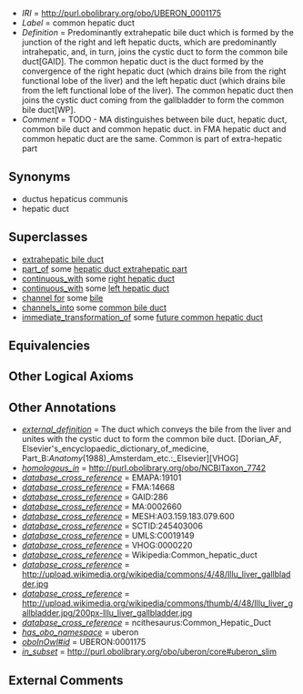  * *IRI* = http://purl.obolibrary.org/obo/UBERON_0001175
 * *Label* = common hepatic duct
 * *Definition* = Predominantly extrahepatic bile duct which is formed by the junction of the right and left hepatic ducts, which are predominantly intrahepatic, and, in turn, joins the cystic duct to form the common bile duct[GAID]. The common hepatic duct is the duct formed by the convergence of the right hepatic duct (which drains bile from the right functional lobe of the liver) and the left hepatic duct (which drains bile from the left functional lobe of the liver). The common hepatic duct then joins the cystic duct coming from the gallbladder to form the common bile duct[WP].
 * *Comment* = TODO - MA distinguishes between bile duct, hepatic duct, common bile duct and common hepatic duct. in FMA hepatic duct and common hepatic duct are the same. Common is part of extra-hepatic part

## Synonyms

 * ductus hepaticus communis
 * hepatic duct

## Superclasses

 * [extrahepatic bile duct](../../UBERON/03/UBERON_0003703.md)
 * [part_of](../../BFO/50/BFO_0000050.md) some [hepatic duct extrahepatic part](../../UBERON/04/UBERON_0005604.md)
 * [continuous_with](../../FMA/72/FMA_85972.md) some [right hepatic duct](../../UBERON/76/UBERON_0001176.md)
 * [continuous_with](../../FMA/72/FMA_85972.md) some [left hepatic duct](../../UBERON/77/UBERON_0001177.md)
 * [channel for](../../core#channel/or/core#channel_for.md) some [bile](../../UBERON/70/UBERON_0001970.md)
 * [channels_into](../../core#channels/to/core#channels_into.md) some [common bile duct](../../UBERON/74/UBERON_0001174.md)
 * [immediate_transformation_of](../../SIO/58/SIO_000658.md) some [future common hepatic duct](../../UBERON/81/UBERON_0010081.md)

## Equivalencies


## Other Logical Axioms


## Other Annotations

 * *[external_definition](../../UBPROP/01/UBPROP_0000001.md)* = The duct which conveys the bile from the liver and unites with the cystic duct to form the common bile duct. [Dorian_AF, Elsevier's_encyclopaedic_dictionary_of_medicine, Part_B:_Anatomy_(1988)_Amsterdam_etc.:_Elsevier][VHOG]
 * *[homologous_in](../../core#homologous/in/core#homologous_in.md)* = http://purl.obolibrary.org/obo/NCBITaxon_7742
 * *[database_cross_reference](../../ef/oboInOwl#hasDbXref.md)* = EMAPA:19101
 * *[database_cross_reference](../../ef/oboInOwl#hasDbXref.md)* = FMA:14668
 * *[database_cross_reference](../../ef/oboInOwl#hasDbXref.md)* = GAID:286
 * *[database_cross_reference](../../ef/oboInOwl#hasDbXref.md)* = MA:0002660
 * *[database_cross_reference](../../ef/oboInOwl#hasDbXref.md)* = MESH:A03.159.183.079.600
 * *[database_cross_reference](../../ef/oboInOwl#hasDbXref.md)* = SCTID:245403006
 * *[database_cross_reference](../../ef/oboInOwl#hasDbXref.md)* = UMLS:C0019149
 * *[database_cross_reference](../../ef/oboInOwl#hasDbXref.md)* = VHOG:0000220
 * *[database_cross_reference](../../ef/oboInOwl#hasDbXref.md)* = Wikipedia:Common_hepatic_duct
 * *[database_cross_reference](../../ef/oboInOwl#hasDbXref.md)* = http://upload.wikimedia.org/wikipedia/commons/4/48/Illu_liver_gallbladder.jpg
 * *[database_cross_reference](../../ef/oboInOwl#hasDbXref.md)* = http://upload.wikimedia.org/wikipedia/commons/thumb/4/48/Illu_liver_gallbladder.jpg/200px-Illu_liver_gallbladder.jpg
 * *[database_cross_reference](../../ef/oboInOwl#hasDbXref.md)* = ncithesaurus:Common_Hepatic_Duct
 * *[has_obo_namespace](../../ce/oboInOwl#hasOBONamespace.md)* = uberon
 * *[oboInOwl#id](../../id/oboInOwl#id.md)* = UBERON:0001175
 * *[in_subset](../../et/oboInOwl#inSubset.md)* = http://purl.obolibrary.org/obo/uberon/core#uberon_slim

## External Comments

